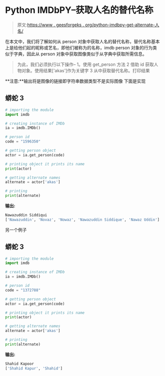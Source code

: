 # Python IMDbPY–获取人名的替代名称

> 原文:[https://www . geesforgeks . org/python-imdbpy-get-alternate-人名/](https://www.geeksforgeeks.org/python-imdbpy-getting-alternate-names-of-person/)

在本文中，我们将了解如何从 person 对象中获取人名的替代名称，替代名称基本上是给他们起的昵称或艺名，即他们被称为的名称，imdb person 对象的行为类似于字典，因此从 person 对象中获取图像类似于从字典中获取所需信息。

> 为此，我们必须执行以下操作–
> 1。使用 get_person 方法
> 2 借助 id 获取人物对象。使用结果['akas']作为关键字
> 3 从中获取替代名称。打印结果

**注意:**输出将是图像的链接即字符串数据类型不是实际图像
下面是实现

## 蟒蛇 3

```py
# importing the module
import imdb

# creating instance of IMDb
ia = imdb.IMDb()

# person id
code = "1596350"

# getting person object
actor = ia.get_person(code)

# printing object it prints its name
print(actor)

# getting alternate names
alternate = actor['akas']

# printing
print(alternate)
```

**输出:**

```py
Nawazuddin Siddiqui
['Nawazuddin', 'Novaz', 'Nowaz', 'Nawazuddin Siddique', 'Nawaz Uddin']
```

另一个例子

## 蟒蛇 3

```py
# importing the module
import imdb

# creating instance of IMDb
ia = imdb.IMDb()

# person id
code = "1372788"

# getting person object
actor = ia.get_person(code)

# printing object it prints its name
print(actor)

# getting alternate names
alternate = actor['akas']

# printing
print(alternate)
```

**输出:**

```py
Shahid Kapoor
['Shahid Kapur', 'Shahid']
```